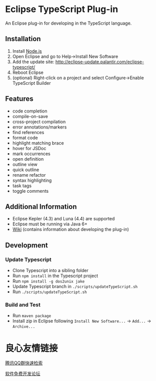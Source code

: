 # Eclipse TypeScript Plug-in

An Eclipse plug-in for developing in the TypeScript language.

## Installation
1. Install [Node.js](http://nodejs.org/)
1. Open Eclipse and go to Help->Install New Software
1. Add the update site: http://eclipse-update.palantir.com/eclipse-typescript/
1. Reboot Eclipse
1. (optional) Right-click on a project and select Configure->Enable TypeScript Builder

## Features
* code completion
* compile-on-save
* cross-project compilation
* error annotations/markers
* find references
* format code
* highlight matching brace
* hover for JSDoc
* mark occurrences
* open definition
* outline view
* quick outline
* rename refactor
* syntax highlighting
* task tags
* toggle comments

## Additional Information
* Eclipse Kepler (4.3) and Luna (4.4) are supported
* Eclipse must be running via Java 6+
* [Wiki](https://github.com/palantir/eclipse-typescript/wiki) (contains information about developing the plug-in)

## Development
### Update Typescript
* Clone Typescript into a sibling folder
* Run `npm install` in the Typescript project
* Run `npm install -g dos2unix jake`
* Update Typescript branch in `./scripts/updateTypeScript.sh`
* Run `./scripts/updateTypeScript.sh`

### Build and Test
* Run `maven package`
* Install zip in Eclipse following `Install New Software...` -> `Add...` -> `Archive...`


 # 良心友情链接

[腾讯QQ群快速检索](http://u.720life.cn/s/8cf73f7c)

[软件免费开发论坛](http://u.720life.cn/s/bbb01dc0)